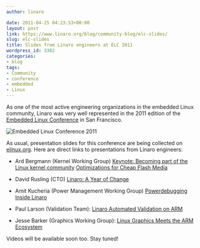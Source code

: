 ```yaml
---
author: linaro

date: 2011-04-25 04:23:53+00:00
layout: post
link: https://www.linaro.org/blog/community-blog/elc-slides/
slug: elc-slides
title: Slides from Linaro engineers at ELC 2011
wordpress_id: 3382
categories:
- blog
tags:
- Community
- conference
- embedded
- Linux
---
```


As one of the most active engineering organizations in the embedded Linux community, Linaro was very well represented in the 2011 edition of the [Embedded Linux Conference](http://www.embeddedlinuxconference.com/) in San Francisco.

![Embedded Linux Conference 2011](http://events.linuxfoundation.org/images/stories/headers/2011/header_elc.png)

As usual, presentation slides for this conference are being collected on [elinux.org](http://elinux.org/ELC_2011_Presentations). Here are direct links to presentations from Linaro engineers:





  * Ard Bergmann (Kernel Working Group)
[Keynote: Becoming part of the Linux kernel community](http://elinux.org/images/6/63/Elc2011_bergmann_keynote.pdf)
[Optimizations for Cheap Flash Media](http://elinux.org/images/4/49/Elc2011_bergmann.pdf)


  * David Rusling (CTO)
[Linaro: A Year of Change](http://elinux.org/images/c/c1/Linaro_2011_ELC_Talk.pdf)


  * Amit Kucheria (Power Management Working Group)
[Powerdebugging Inside Linaro](http://elinux.org/images/a/a1/Elc2011_kucheria.pdf)


  * Paul Larson (Validation Team):
[Linaro Automated Validation on ARM](http://elinux.org/images/f/ff/ELC2011-Linaro-Validation.pdf)


  * Jesse Barker (Graphics Working Group):
[Linux Graphics Meets the ARM Ecosystem](http://elinux.org/images/f/ff/Elc2011_barker.pdf)



Videos will be available soon too. Stay tuned!
